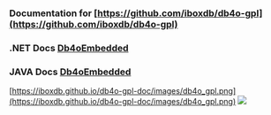 ### Documentation for [https://github.com/iboxdb/db4o-gpl](https://github.com/iboxdb/db4o-gpl)

### .NET Docs  [Db4oEmbedded](https://iboxdb.github.io/db4o-gpl-doc/output/api/Db4objects.Db4o/Db4oEmbedded/)

### JAVA Docs [Db4oEmbedded](https://iboxdb.github.io/db4o-gpl-doc/javadoc/com/db4o/Db4oEmbedded.html)



[https://iboxdb.github.io/db4o-gpl-doc/images/db4o_gpl.png](https://iboxdb.github.io/db4o-gpl-doc/images/db4o_gpl.png)
![](https://iboxdb.github.io/db4o-gpl-doc/images/db4o_gpl.png)
